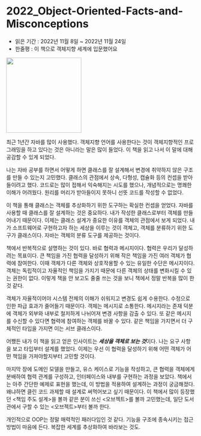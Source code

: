 # 2022_Object-Oriented-Facts-and-Misconceptions



- 읽은 기간 : 2022년 11월 8일 ~ 2022년 11월 24일
- 한줄평 : 이 책으로 객체지향 세계에 입문했어요

<img src="https://user-images.githubusercontent.com/53958188/204098897-fe9a9639-91d3-4aca-9df0-697ee685a763.jpeg" width="200" />


<br>

최근 1년간 자바를 많이 사용했다. 객체지향 언어를 사용한다는 것이 객체지향적인 프로그래밍을 하고 있다는 것은 아니라는 말은 많이 들었다. 이 책을 읽고 나서 이 말에 대해 공감할 수 있게 되었다.

나는 자바 공부를 하면서 어떻게 하면 클래스를 잘 설계해서 변경에 취약하지 않은 구조를 만들 수 있는지 고민했다. 클래스의 관점에서 상속, 다형성, 캡슐화 등의 컨셉을 받아들이려고 했다. 코드로는 많이 접해서 익숙해지는 시도를 했으나, 개념적으로는 명쾌한 이해가 어려웠다. 원리를 머리가 받아들이지 못하니 선뜻 코드를 작성할 수 없었다. 

이 책을 통해 클래스는 객체를 추상화하기 위한 도구하는 확실한 컨셉을 얻었다. 자바를 사용할 때 클래스를 잘 설계하는 것은 중요하다. 내가 작성한 클래스로부터 객체를 만들어내기 때문이다. 이제는 클래스 설계가 중요한 이유를 객체의 관점에서 보게 되었다. 내가 소프트웨어로 구현하고자 하는 세상을 이루는 것이 객체고, 객체를 분류하기 위한 도구가 클래스이다. 자바는 객체의 분류 도구를 제공하는 것이다.

책에서 반복적으로 설명하는 것이 있다. 바로 협력과 메시지이다. 협력은 우리가 달성하려는 목표이다. 큰 책임을 가진 협력을 달성하기 위해 작은 책임을 가진 여러 객체가 협력에 참여한다. 이때 객체가 다른 객체와 상호작용할 수 있는 유일한 수단은 메시지이다. 객체는 독립적이고 자율적인 책임을 가지기 때문에 다른 객체의 상태를 변화시킬 수 있는 권한이 없다. 이렇게 책을 안 보고도 줄줄 쓰는 것을 보니 책에서 정말 반복을 많이 한 것 같다.

객체가 자율적이어야 시스템 전체의 이해가 쉬워지고 변경도 쉽게 수용한다. 수정으로 인한 파급 효과가 줄어들기 때문이다. 객체는 메시지로 소통한다. 메시지라는 존재 덕분에 객체가 외부와 내부로 철저하게 나뉘어져 변경 사항을 감출 수 있다. 또 같은 메시지를 수신할 수 있다면 협력에 참여하는 객체를 바꿀 수 있다. 같은 책임을 가지면서 더 구체적인 타입을 가지면 이는 서브 클래스이다. 

어쨌든 내가 이 책을 읽고 얻은 인사이트는 ***세상을 객체로 보는 것***이다. 나는 요구 사항을 보고 타입부터 설계를 했었다. 이제는 우선 이 협력을 달성하기 위해 어떤 객체가 어떤 책임을 가져야할지부터 고민할 것이다.

마지막 장에 도메인 모델을 만들고, 유스 케이스로 기능을 작성하고, 큰 협력을 객체에게 분배하여 협력 관계를 구성하고, 인터페이스와 내부를 구현하는 과정을 보았다. 책에서는 아주 간단한 예제로 표현을 했는데, 이 방법을 적용하여 설계하는 과정이 궁금해졌다. 왜냐하면 클린 코드 과제할 때 설계로 써먹어보고 싶기 때문이다. 이 책에서 많이 등장했던 <책임 주도 설계>을 볼까 같은 분이 쓰신 <오브젝트>를 볼까 고민했는데, 일단 도서관에서 구할 수 있는 <오브젝트>부터 볼까 한다.

개인적으로 OOP는 정말 매력적인 패러다임인 것 같다. 기능을 구조에 종속시키는 접근 방법이 마음에 든다. 복잡한 세계를 추상화하여 바라보는 것도. 




